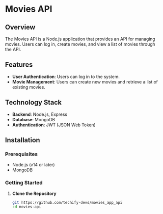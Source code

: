 # Movies API

## Overview

The Movies API is a Node.js application that provides an API for managing movies. Users can log in, create movies, and view a list of movies through the API.

## Features

- **User Authentication**: Users can log in to the system.
- **Movie Management**: Users can create new movies and retrieve a list of existing movies.

## Technology Stack

- **Backend**: Node.js, Express
- **Database**: MongoDB
- **Authentication**: JWT (JSON Web Token)


## Installation

### Prerequisites

- Node.js (v14 or later)
- MongoDB

### Getting Started

1. **Clone the Repository**

   ```bash
   git https://github.com/techify-devs/movies_app_api
   cd movies-api
